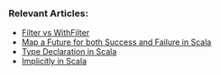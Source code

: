 ### Relevant Articles:

- [Filter vs WithFilter](https://www.baeldung.com/scala/filter-vs-withfilter)
- [Map a Future for both Success and Failure in Scala](https://www.baeldung.com/scala/future-success-failure)
- [Type Declaration in Scala](https://www.baeldung.com/scala/type-declaration)
- [Implicitly in Scala](https://www.baeldung.com/scala/implicitly)
